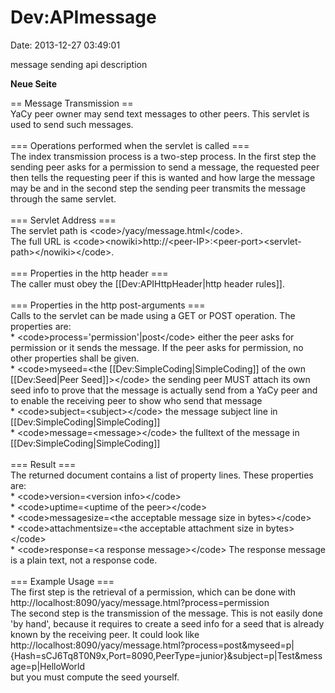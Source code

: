Dev:APImessage
==============

Date: 2013-12-27 03:49:01

message sending api description

**Neue Seite**

<div>

== Message Transmission ==\
YaCy peer owner may send text messages to other peers. This servlet is
used to send such messages.\
\
=== Operations performed when the servlet is called ===\
The index transmission process is a two-step process. In the first step
the sending peer asks for a permission to send a message, the requested
peer then tells the requesting peer if this is wanted and how large the
message may be and in the second step the sending peer transmits the
message through the same servlet.\
\
=== Servlet Address ===\
The servlet path is \<code\>/yacy/message.html\</code\>.\
The full URL is
\<code\>\<nowiki\>http://\<peer-IP\>:\<peer-port\>\<servlet-path\>\</nowiki\>\</code\>.\
\
=== Properties in the http header ===\
The caller must obey the \[\[Dev:APIHttpHeader\|http header rules\]\].\
\
=== Properties in the http post-arguments ===\
Calls to the servlet can be made using a GET or POST operation. The
properties are:\
\* \<code\>process=\'permission\'\|post\</code\> either the peer asks
for permission or it sends the message. If the peer asks for permission,
no other properties shall be given.\
\* \<code\>myseed=\<the \[\[Dev:SimpleCoding\|SimpleCoding\]\] of the
own \[\[Dev:Seed\|Peer Seed\]\]\>\</code\> the sending peer MUST attach
its own seed info to prove that the message is actually send from a YaCy
peer and to enable the receiving peer to show who send that message\
\* \<code\>subject=\<subject\>\</code\> the message subject line in
\[\[Dev:SimpleCoding\|SimpleCoding\]\]\
\* \<code\>message=\<message\>\</code\> the fulltext of the message in
\[\[Dev:SimpleCoding\|SimpleCoding\]\]\
\
=== Result ===\
The returned document contains a list of property lines. These
properties are:\
\* \<code\>version=\<version info\>\</code\>\
\* \<code\>uptime=\<uptime of the peer\>\</code\>\
\* \<code\>messagesize=\<the acceptable message size in
bytes\>\</code\>\
\* \<code\>attachmentsize=\<the acceptable attachment size in
bytes\>\</code\>\
\* \<code\>response=\<a response message\>\</code\> The response message
is a plain text, not a response code.\
\
=== Example Usage ===\
The first step is the retrieval of a permission, which can be done with\
http://localhost:8090/yacy/message.html?process=permission\
The second step is the transmission of the message. This is not easily
done \'by hand\', because it requires to create a seed info for a seed
that is already known by the receiving peer. It could look like\
http://localhost:8090/yacy/message.html?process=post&myseed=p\|{Hash=sCJ6Tq8T0N9x,Port=8090,PeerType=junior}&subject=p\|Test&message=p\|HelloWorld\
but you must compute the seed yourself.

</div>

